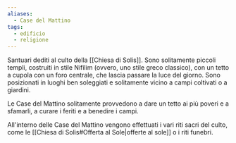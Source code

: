```yaml
---
aliases:
  - Case del Mattino
tags:
  - edificio
  - religione
---
```

Santuari dediti al culto della [[Chiesa di Solis]]. Sono solitamente piccoli templi, costruiti in stile Nifilim (ovvero, uno stile greco classico), con un tetto a cupola con un foro centrale, che lascia passare la luce del giorno. Sono posizionati in luoghi ben soleggiati e solitamente vicino a campi coltivati o a giardini. 

Le Case del Mattino solitamente provvedono a dare un tetto ai più poveri e a sfamarli, a curare i feriti e a benedire i campi. 

All'interno delle Case del Mattino vengono effettuati i vari riti sacri del culto, come le [[Chiesa di Solis#Offerta al Sole|offerte al sole]] o i riti funebri. 